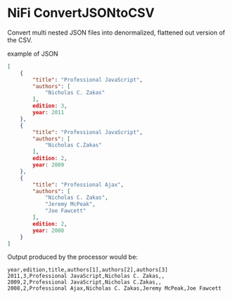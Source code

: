 NiFi ConvertJSONtoCSV
==========

Convert multi nested JSON files into denormalized, flattened out version of the CSV.

example of JSON
```json
[
    {
        "title": "Professional JavaScript",
        "authors": [
            "Nicholas C. Zakas"
        ],
        edition: 3,
        year: 2011
    },
    {
        "title": "Professional JavaScript",
        "authors": [
            "Nicholas C.Zakas"
        ],
        edition: 2,
        year: 2009
    },
    {
        "title": "Professional Ajax",
        "authors": [
            "Nicholas C. Zakas",
            "Jeremy McPeak",
            "Joe Fawcett"
        ],
        edition: 2,
        year: 2008
    }
]
```
Output produced by the processor would be:
```csv
year,edition,title,authors[1],authors[2],authors[3]
2011,3,Professional JavaScript,Nicholas C. Zakas,,
2009,2,Professional JavaScript,Nicholas C.Zakas,,
2008,2,Professional Ajax,Nicholas C. Zakas,Jeremy McPeak,Joe Fawcett
